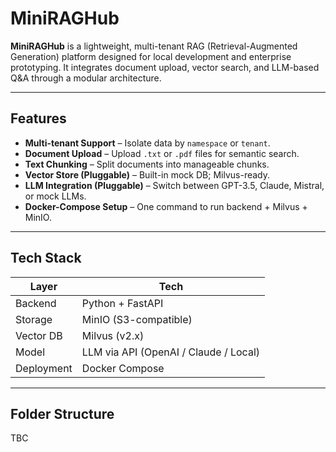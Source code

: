 # MiniRAGHub

**MiniRAGHub** is a lightweight, multi-tenant RAG (Retrieval-Augmented Generation) platform designed for local development and enterprise prototyping. It integrates document upload, vector search, and LLM-based Q&A through a modular architecture.

---

## Features

- **Multi-tenant Support** – Isolate data by `namespace` or `tenant`.
- **Document Upload** – Upload `.txt` or `.pdf` files for semantic search.
- **Text Chunking** – Split documents into manageable chunks.
- **Vector Store (Pluggable)** – Built-in mock DB; Milvus-ready.
- **LLM Integration (Pluggable)** – Switch between GPT-3.5, Claude, Mistral, or mock LLMs.
- **Docker-Compose Setup** – One command to run backend + Milvus + MinIO.

---

## Tech Stack

| Layer     | Tech                  |
|-----------|-----------------------|
| Backend   | Python + FastAPI      |
| Storage   | MinIO (S3-compatible) |
| Vector DB | Milvus (v2.x)         |
| Model     | LLM via API (OpenAI / Claude / Local) |
| Deployment | Docker Compose       |

---

## Folder Structure

TBC

